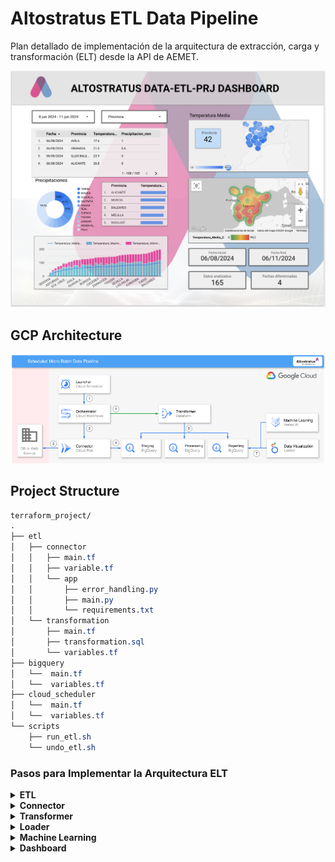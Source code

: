 # Altostratus ETL Data Pipeline

Plan detallado de implementación de la arquitectura de extracción, carga y transformación (ELT) desde la API de AEMET.

![Dashboard Visualization](documentation/images/altostratus-data-prj-dashboard.png)



## GCP Architecture

![subject](documentation/images/gcp_structure.png)

## Project Structure

```css
terraform_project/
.
├── etl
│   ├── connector
│   │   ├── main.tf
│   │   ├── variable.tf
│   │   └── app
│   │       ├── error_handling.py
│   │       ├── main.py
│   │       └── requirements.txt
│   └── transformation
│       ├── main.tf
│       ├── transformation.sql
│       └── variables.tf
├── bigquery
│   └──  main.tf
│   └──  variables.tf
├── cloud_scheduler
│   └──  main.tf
│   └──  variables.tf
└── scripts
    ├── run_etl.sh
    └── undo_etl.sh
```


### Pasos para Implementar la Arquitectura ELT


<details>
<summary><strong>ETL</strong></summary>

### Flujo de Proceso ETL

1. **Extracción (E) - Connector:**
   - La función del connector se conecta a la API de AEMET.
   - Extrae los datos meteorológicos.
   - Almacena estos datos en la tabla de `staging` en BigQuery.

2. **Transformación (T) - Transformation:**
   - **Vista para Eliminación de Duplicados:**
     - Crea la vista `processing.aemet_data_clean_view` para eliminar duplicados.
   - **Vista para Validación y Limpieza:**
     - Crea la vista `processing.aemet_data_clean_validated_view` para validar y limpiar los datos.
   - **Tabla para Agregación y Cálculo:**
     - Crea la tabla `reporting.aemet_data_aggregated` a partir de las vistas procesadas.
     - Realiza cálculos como promedio de temperatura, suma de precipitación, etc.

3. **Carga (L) - Reporting:**
   - La tabla `reporting.aemet_data_aggregated` contiene los datos finales y agregados.
   - Estos datos están listos para ser consumidos por herramientas de visualización como Looker Studio.

</details>

<details>
<summary><strong>Connector</strong></summary>
    
</details>


<details>
<summary><strong>Transformer</strong></summary>


</details>


<details>
<summary><strong>Loader</strong></summary>


</details>


<details>
<summary><strong>Machine Learning</strong></summary>


</details>

<details>
<summary><strong>Dashboard</strong></summary>


</details>


